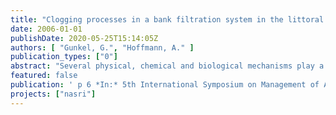 ```yaml
---
title: "Clogging processes in a bank filtration system in the littoral zone of Lake Tegel (Germany)"
date: 2006-01-01
publishDate: 2020-05-25T15:14:05Z
authors: [ "Gunkel, G.", "Hoffmann, A." ]
publication_types: ["0"]
abstract: "Several physical, chemical and biological mechanisms play a role in the clogging of sediment interstices regularly observed in sand filter and infiltration basin systems. Whereas the hyporheic zone has been the focus of many investigations, little is known about the lenitic limnic zone, which is typical in lowland areas with lakes and low flow rivers. One must assume that clogging is regulated by both the build-up and the input of particulate organic matter (POM). In the present study, we collected samples from the littoral zone of Lake Tegel, Berlin, Germany, to analyze relevant carbon turnover processes. High concentrations of POM were detected in the upper sediment layer, with 3.4% ds down to 20 centimeters depth. A very high biomass of interstitial algae was found in the first 5 cm of sediment (25 µg Chl a per cm–3); this was 1000 times higher than in the lake water. The pore system of the sediment was filled to about 50% with POM, and the algae volume comprised about 25 % of POM. Only low amounts of POM were transported from the lake water downwards into the interstices, and the transport of FPOM (a few centimeters per day) was much lower than the water flow (32–260 cm d–1). The DOC concentrations in lake water (~8 mg L–1) and interstitial water (~6 mg L–1) were determined by the in situ bioactivity of interstitial organisms in addition to DOC input from lake water."
featured: false
publication: ' p 6 *In:* 5th International Symposium on Management of Aquifer Recharge / IHP-VI, Series on Groundwater. Berlin. 11. – 16.6.2005'
projects: ["nasri"]
---
```


